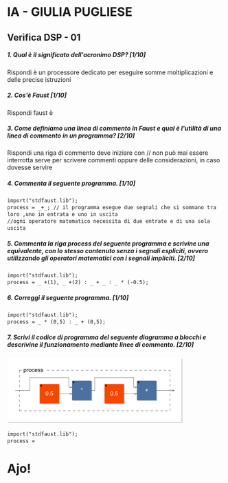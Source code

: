 # IA -  GIULIA PUGLIESE

## Verifica DSP - 01

##### 1. Qual è il significato dell'acronimo _DSP_? [1/10]

Rispondi è un processore dedicato per eseguire somme moltiplicazioni e delle precise istruzioni

##### 2. Cos'è _Faust_ [1/10]

Rispondi faust è 

##### 3. Come definiamo una linea di commento in _Faust_ e qual è l'utilità di una linea di commento in un programma? [2/10]

Rispondi una riga di commento deve iniziare con // 
non può mai essere interrotta 
serve per scrivere commenti oppure delle considerazioni, in caso dovesse servire 

##### 4. Commenta il seguente programma. [1/10]

```
import("stdfaust.lib");
process = _+_; // il programma esegue due segnali che si sommano tra loro ,uno in entrata e uno in uscita 
//ogni operatore matematico necessita di due entrate e di una sola uscita
```

##### 5. Commenta la riga _process_ del seguente programma e scrivine una equivalente, con lo stesso contenuto senza i segnali espliciti, ovvero utilizzando gli operatori matematici con i segnali impliciti. [2/10]

```
import("stdfaust.lib");
process = _ +(1), _ +(2) : _ + _ : _ * (-0.5);
```

##### 6. Correggi il seguente programma. [1/10]

```
import("stdfaust.lib");
process = _ * (0,5) : _ + (0,5);
```

##### 7. Scrivi il codice di programma del seguente diagramma a blocchi e descrivine il funzionamento mediante linee di commento. [2/10]

![due operatori in serie](https://github.com/LSSN/2019-05-24-1A-VERIFICA/blob/master/process.png)

```
import("stdfaust.lib");
process =
```


# Ajo!
